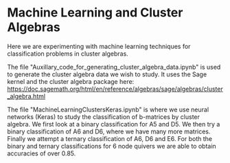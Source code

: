 # Machine Learning and Cluster Algebras
Here we are experimenting with machine learning techniques for classification problems in cluster algebras.

The file "Auxillary_code_for_generating_cluster_algebra_data.ipynb" is used to generate the cluster algebra data we wish to study. It uses the Sage kernel and the cluster algebra package here: https://doc.sagemath.org/html/en/reference/algebras/sage/algebras/cluster_algebra.html

The file "MachineLearningClustersKeras.ipynb" is where we use neural networks (Keras) to study the classification of b-matrices by cluster algebra. We first look at a binary classification for A5 and D5. We then try a binary classification of A6 and D6, where we have many more matrices. Finally we attempt a ternary classification of A6, D6 and E6. For both the binary and ternary classifications for 6 node quivers we are able to obtain accuracies of over 0.85.
